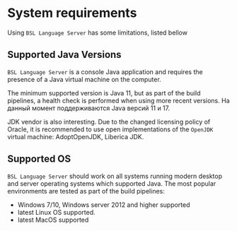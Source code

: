 # System requirements

Using `BSL Language Server` has some limitations, listed bellow

## Supported Java Versions

`BSL Language Server` is a console Java application and requires the presence of a Java virtual machine on the computer.

The minimum supported version is Java 11, but as part of the build pipelines, a health check is performed when using more recent versions. На данный момент поддерживаются Java версий 11 и 17.

JDK vendor is also interesting. Due to the changed licensing policy of Oracle, it is recommended to use open implementations of the `OpenJDK` virtual machine: AdoptOpenJDK, Liberica JDK.

## Supported OS

`BSL Language Server` should work on all systems running modern desktop and server operating systems which supported Java. The most popular environments are tested as part of the build pipelines:

- Windows 7/10, Windows server 2012 and higher supported
- latest Linux OS supported.
- latest MacOS supported

